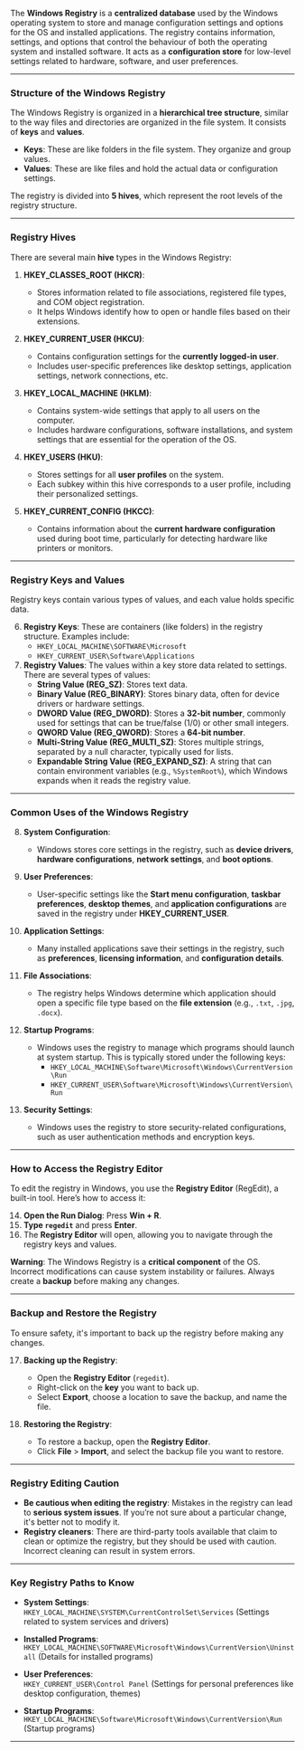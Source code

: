 
The **Windows Registry** is a **centralized database** used by the Windows operating system to store and manage configuration settings and options for the OS and installed applications. The registry contains information, settings, and options that control the behaviour of both the operating system and installed software. It acts as a **configuration store** for low-level settings related to hardware, software, and user preferences.

---

### Structure of the Windows Registry

The Windows Registry is organized in a **hierarchical tree structure**, similar to the way files and directories are organized in the file system. It consists of **keys** and **values**.

- **Keys**: These are like folders in the file system. They organize and group values.
- **Values**: These are like files and hold the actual data or configuration settings.

The registry is divided into **5 hives**, which represent the root levels of the registry structure.

---

### Registry Hives

There are several main **hive** types in the Windows Registry:

1. **HKEY_CLASSES_ROOT (HKCR)**:
    
    - Stores information related to file associations, registered file types, and COM object registration.
    - It helps Windows identify how to open or handle files based on their extensions.
2. **HKEY_CURRENT_USER (HKCU)**:
    
    - Contains configuration settings for the **currently logged-in user**.
    - Includes user-specific preferences like desktop settings, application settings, network connections, etc.
3. **HKEY_LOCAL_MACHINE (HKLM)**:
    
    - Contains system-wide settings that apply to all users on the computer.
    - Includes hardware configurations, software installations, and system settings that are essential for the operation of the OS.
4. **HKEY_USERS (HKU)**:
    
    - Stores settings for all **user profiles** on the system.
    - Each subkey within this hive corresponds to a user profile, including their personalized settings.
5. **HKEY_CURRENT_CONFIG (HKCC)**:
    
    - Contains information about the **current hardware configuration** used during boot time, particularly for detecting hardware like printers or monitors.

---

### Registry Keys and Values

Registry keys contain various types of values, and each value holds specific data.

6. **Registry Keys**: These are containers (like folders) in the registry structure. Examples include:
    - `HKEY_LOCAL_MACHINE\SOFTWARE\Microsoft`
    - `HKEY_CURRENT_USER\Software\Applications`
7. **Registry Values**: The values within a key store data related to settings. There are several types of values:
    - **String Value (REG_SZ)**: Stores text data.
    - **Binary Value (REG_BINARY)**: Stores binary data, often for device drivers or hardware settings.
    - **DWORD Value (REG_DWORD)**: Stores a **32-bit number**, commonly used for settings that can be true/false (1/0) or other small integers.
    - **QWORD Value (REG_QWORD)**: Stores a **64-bit number**.
    - **Multi-String Value (REG_MULTI_SZ)**: Stores multiple strings, separated by a null character, typically used for lists.
    - **Expandable String Value (REG_EXPAND_SZ)**: A string that can contain environment variables (e.g., `%SystemRoot%`), which Windows expands when it reads the registry value.

---

### Common Uses of the Windows Registry

8. **System Configuration**:
    
    - Windows stores core settings in the registry, such as **device drivers**, **hardware configurations**, **network settings**, and **boot options**.
9. **User Preferences**:
    
    - User-specific settings like the **Start menu configuration**, **taskbar preferences**, **desktop themes**, and **application configurations** are saved in the registry under **HKEY_CURRENT_USER**.
10. **Application Settings**:
    
    - Many installed applications save their settings in the registry, such as **preferences**, **licensing information**, and **configuration details**.
11. **File Associations**:
    
    - The registry helps Windows determine which application should open a specific file type based on the **file extension** (e.g., `.txt`, `.jpg`, `.docx`).
12. **Startup Programs**:
    
    - Windows uses the registry to manage which programs should launch at system startup. This is typically stored under the following keys:
        - `HKEY_LOCAL_MACHINE\Software\Microsoft\Windows\CurrentVersion\Run`
        - `HKEY_CURRENT_USER\Software\Microsoft\Windows\CurrentVersion\Run`
13. **Security Settings**:
    
    - Windows uses the registry to store security-related configurations, such as user authentication methods and encryption keys.

---

### How to Access the Registry Editor

To edit the registry in Windows, you use the **Registry Editor** (RegEdit), a built-in tool. Here’s how to access it:

14. **Open the Run Dialog**: Press **Win + R**.
15. **Type `regedit`** and press **Enter**.
16. The **Registry Editor** will open, allowing you to navigate through the registry keys and values.

**Warning**: The Windows Registry is a **critical component** of the OS. Incorrect modifications can cause system instability or failures. Always create a **backup** before making any changes.

---

### Backup and Restore the Registry

To ensure safety, it's important to back up the registry before making any changes.

17. **Backing up the Registry**:
    
    - Open the **Registry Editor** (`regedit`).
    - Right-click on the **key** you want to back up.
    - Select **Export**, choose a location to save the backup, and name the file.
18. **Restoring the Registry**:
    
    - To restore a backup, open the **Registry Editor**.
    - Click **File** > **Import**, and select the backup file you want to restore.

---

### Registry Editing Caution

- **Be cautious when editing the registry**: Mistakes in the registry can lead to **serious system issues**. If you’re not sure about a particular change, it's better not to modify it.
- **Registry cleaners**: There are third-party tools available that claim to clean or optimize the registry, but they should be used with caution. Incorrect cleaning can result in system errors.

---

### Key Registry Paths to Know

- **System Settings**:  
    `HKEY_LOCAL_MACHINE\SYSTEM\CurrentControlSet\Services` (Settings related to system services and drivers)
    
- **Installed Programs**:  
    `HKEY_LOCAL_MACHINE\SOFTWARE\Microsoft\Windows\CurrentVersion\Uninstall` (Details for installed programs)
    
- **User Preferences**:  
    `HKEY_CURRENT_USER\Control Panel` (Settings for personal preferences like desktop configuration, themes)
    
- **Startup Programs**:  
    `HKEY_LOCAL_MACHINE\Software\Microsoft\Windows\CurrentVersion\Run` (Startup programs)
    

---

